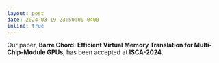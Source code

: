 ```yaml
---
layout: post
date: 2024-03-19 23:50:00-0400
inline: true
---
```


Our paper, <strong>Barre Chord: Efficient Virtual Memory Translation for Multi-Chip-Module GPUs</strong>, has been accepted at <strong>ISCA-2024</strong>.